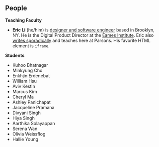 ## People

**Teaching Faculty**

- **Eric Li** (he/him) is [designer and software engineer](https://eric.young.li/) based in Brooklyn, NY. He is the Digital Product Director at the [Eames Institute](https://eamesinstitute.org/). Eric also [writes sporadically](https://www.moma.org/magazine/articles/677) and teaches here at Parsons. His favorite HTML element is `iframe`.

**Students**

- Kuhoo Bhatnagar
- Minkyung Cho
- Enkhjin Erdenebat
- William Hsu
- Aviv Kestin
- Marcus Kim
- Cheryl Ma
- Ashley Panichapat
- Jacqueline Pramana
- Divyani Singh
- Hiya Singh
- Aarthika Solayappan
- Serena Wan
- Olivia Weissflog
- Hallie Young
